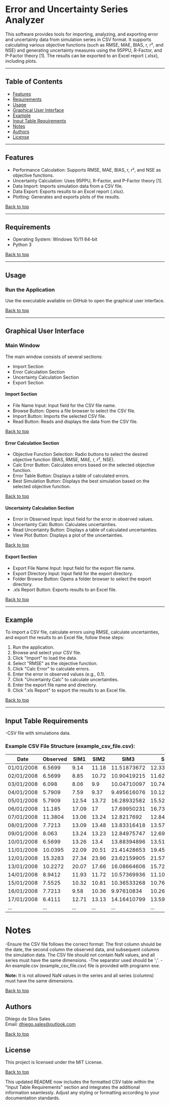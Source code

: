 # Error and Uncertainty Series Analyzer

This software provides tools for importing, analyzing, and exporting error and uncertainty data from simulation series in CSV format. It supports calculating various objective functions (such as RMSE, MAE, BIAS, r, r², and NSE) and generating uncertainty measures using the 95PPU, R-Factor, and P-Factor theory [1]. The results can be exported to an Excel report (.xlsx), including plots.

---

## Table of Contents

- [Features](#features)
- [Requirements](#requirements)
- [Usage](#usage)
- [Graphical User Interface](#graphical-user-interface)
- [Example](#example)
- [Input Table Requirements](#input-table-requirements)
- [Notes](#notes)
- [Authors](#authors)
- [License](#license)

---

## Features

- Performance Calculation: Supports RMSE, MAE, BIAS, r, r², and NSE as objective functions.
- Uncertainty Calculation: Uses 95PPU, R-Factor, and P-Factor theory [1].
- Data Import: Imports simulation data from a CSV file.
- Data Export: Exports results to an Excel report (.xlsx).
- Plotting: Generates and exports plots of the results.
  
[Back to top](#table-of-contents)

---

## Requirements

- Operating System: Windows 10/11 64-bit
- Python 3
  
[Back to top](#table-of-contents)

---

## Usage

### Run the Application

Use the executable available on GitHub to open the graphical user interface.

[Back to top](#table-of-contents)

---

## Graphical User Interface

### Main Window

The main window consists of several sections:

- Import Section
- Error Calculation Section
- Uncertainty Calculation Section
- Export Section

#### Import Section

- File Name Input: Input field for the CSV file name.
- Browse Button: Opens a file browser to select the CSV file.
- Import Button: Imports the selected CSV file.
- Read Button: Reads and displays the data from the CSV file.

[Back to top](#table-of-contents)

#### Error Calculation Section

- Objective Function Selection: Radio buttons to select the desired objective function (BIAS, RMSE, MAE, r, r², NSE).
- Calc Error Button: Calculates errors based on the selected objective function.
- Error Table Button: Displays a table of calculated errors.
- Best Simulation Button: Displays the best simulation based on the selected objective function.

[Back to top](#table-of-contents)

#### Uncertainty Calculation Section

- Error in Observed Input: Input field for the error in observed values.
- Uncertainty Calc Button: Calculates uncertainties.
- Read Uncertainty Button: Displays a table of calculated uncertainties.
- View Plot Button: Displays a plot of the uncertainties.

[Back to top](#table-of-contents)

#### Export Section

- Export File Name Input: Input field for the export file name.
- Export Directory Input: Input field for the export directory.
- Folder Browse Button: Opens a folder browser to select the export directory.
- .xls Report Button: Exports results to an Excel file.

[Back to top](#table-of-contents)

---

## Example

To import a CSV file, calculate errors using RMSE, calculate uncertainties, and export the results to an Excel file, follow these steps:

1. Run the application.
2. Browse and select your CSV file.
3. Click "Import" to load the data.
4. Select "RMSE" as the objective function.
5. Click "Calc Error" to calculate errors.
6. Enter the error in observed values (e.g., 0.1).
7. Click "Uncertainty Calc" to calculate uncertainties.
8. Enter the export file name and directory.
9. Click ".xls Report" to export the results to an Excel file.

[Back to top](#table-of-contents)

---

## Input Table Requirements

-CSV file with simulations data. 

### Example CSV File Structure (example_csv_file.csv):
| Date       | Observed | SIM1  | SIM2  | SIM3        | SIM4        | SIM5  | SIM6        | SIM7        | ...        |
|------------|----------|-------|-------|-------------|-------------|-------|-------------|-------------|------------|
| 01/01/2008 | 6.5699   | 9.14  | 11.18 | 11.51873672 | 12.33203402 | 13.32 | 12.87425878 | 13.22578492 | ...        |
| 02/01/2008 | 6.5699   | 8.85  | 10.72 | 10.90419215 | 11.62284684 | 12.58 | 11.99037908 | 12.37486219 | ...        |
| 03/01/2008 | 6.098    | 8.06  | 9.9   | 10.04710097 | 10.7403933  | 11.71 | 11.10841073 | 11.50045562 | ...        |
| 04/01/2008 | 5.7909   | 7.59  | 9.37  | 9.495616076 | 10.12828598 | 11.11 | 10.44220738 | 10.83883922 | ...        |
| 05/01/2008 | 5.7909   | 12.54 | 13.72 | 16.28932582 | 15.5283375  | 12.86 | 13.72133141 | 11.90436727 | ...        |
| 06/01/2008 | 11.185   | 17.09 | 17    | 17.69950231 | 16.73132768 | 14.33 | 14.7862309  | 13.1575171  | ...        |
| 07/01/2008 | 11.3804  | 13.06 | 13.24 | 12.8217692  | 12.8425763  | 12.66 | 12.23776574 | 11.85497255 | ...        |
| 08/01/2008 | 7.7213   | 13.09 | 13.48 | 13.83316418 | 13.57105305 | 12.6  | 12.43770012 | 11.70279927 | ...        |
| 09/01/2008 | 8.063    | 13.24 | 13.23 | 12.84975747 | 12.69980697 | 12.36 | 11.82078484 | 11.51162844 | ...        |
| 10/01/2008 | 6.5699   | 13.26 | 13.4  | 13.88394896 | 13.51561512 | 12.4  | 12.1979165  | 11.42525459 | ...        |
| 11/01/2008 | 10.0395  | 22.09 | 20.51 | 21.41428653 | 19.45589964 | 15.92 | 16.12705842 | 14.41034013 | ...        |
| 12/01/2008 | 15.3283  | 27.34 | 23.96 | 23.62159905 | 21.57383117 | 18.32 | 18.2712125  | 17.01282931 | ...        |
| 13/01/2008 | 10.2272  | 20.07 | 17.66 | 16.08664606 | 15.72260422 | 15.62 | 15.10553576 | 15.09769122 | ...        |
| 14/01/2008 | 8.9412   | 11.93 | 11.72 | 10.57369936 | 11.10646109 | 12.4  | 11.4547722  | 12.01793019 | ...        |
| 15/01/2008 | 7.5525   | 10.32 | 10.81 | 10.36533268 | 10.76591244 | 11.56 | 10.70756545 | 11.1048298  | ...        |
| 16/01/2008 | 7.7213   | 9.58  | 10.36 | 9.97610834  | 10.26544921 | 10.98 | 10.1161662  | 10.47987823 | ...        |
| 17/01/2008 | 6.4111   | 12.71 | 13.13 | 14.16410799 | 13.59933922 | 12.03 | 12.06931939 | 11.3550626  | ...        |
| ... | ...   | ... | ... | ... | ... | ... | ... | ...  | ...        |


# Notes

-Ensure the CSV file follows the correct format: The first column should be the date, the second column the observed data, and subsequent columns the simulation data. The CSV file should not contain NaN values, and all series must have the same dimensions.
-The separator used should be ';'.
-An example.csv (example_csv_file.csv) file is provided with programn exe.

**Note:** It is not allowed NaN values in the series and all series (columns) must have the same dimensions.

[Back to top](#table-of-contents)

## Authors

Dhiego da Silva Sales  
Email: dhiego.sales@outlook.com

[Back to top](#table-of-contents)

## License

This project is licensed under the MIT License.

[Back to top](#table-of-contents)

This updated README now includes the formatted CSV table within the "Input Table Requirements" section and integrates the additional information seamlessly. Adjust any styling or formatting according to your documentation standards.

